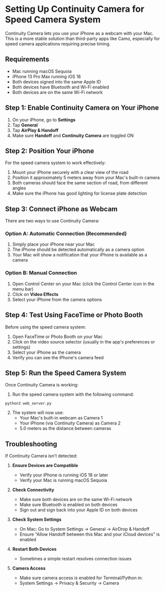 # Setting Up Continuity Camera for Speed Camera System

Continuity Camera lets you use your iPhone as a webcam with your Mac. This is a more stable solution than third-party apps like Camo, especially for speed camera applications requiring precise timing.

## Requirements

- Mac running macOS Sequoia
- iPhone 13 Pro Max running iOS 18
- Both devices signed into the same Apple ID
- Both devices have Bluetooth and Wi-Fi enabled
- Both devices are on the same Wi-Fi network

## Step 1: Enable Continuity Camera on Your iPhone

1. On your iPhone, go to **Settings**
2. Tap **General**
3. Tap **AirPlay & Handoff**
4. Make sure **Handoff** and **Continuity Camera** are toggled ON

## Step 2: Position Your iPhone

For the speed camera system to work effectively:
1. Mount your iPhone securely with a clear view of the road
2. Position it approximately 5 meters away from your Mac's built-in camera
3. Both cameras should face the same section of road, from different angles
4. Make sure the iPhone has good lighting for license plate detection

## Step 3: Connect iPhone as Webcam

There are two ways to use Continuity Camera:

### Option A: Automatic Connection (Recommended)
1. Simply place your iPhone near your Mac
2. The iPhone should be detected automatically as a camera option
3. Your Mac will show a notification that your iPhone is available as a camera

### Option B: Manual Connection
1. Open Control Center on your Mac (click the Control Center icon in the menu bar)
2. Click on **Video Effects**
3. Select your iPhone from the camera options

## Step 4: Test Using FaceTime or Photo Booth

Before using the speed camera system:
1. Open FaceTime or Photo Booth on your Mac
2. Click on the video source selector (usually in the app's preferences or settings)
3. Select your iPhone as the camera
4. Verify you can see the iPhone's camera feed

## Step 5: Run the Speed Camera System

Once Continuity Camera is working:
1. Run the speed camera system with the following command:
```
python3 web_server.py
```
2. The system will now use:
   - Your Mac's built-in webcam as Camera 1
   - Your iPhone (via Continuity Camera) as Camera 2
   - 5.0 meters as the distance between cameras

## Troubleshooting

If Continuity Camera isn't detected:

1. **Ensure Devices are Compatible**
   - Verify your iPhone is running iOS 18 or later
   - Verify your Mac is running macOS Sequoia

2. **Check Connectivity**
   - Make sure both devices are on the same Wi-Fi network
   - Make sure Bluetooth is enabled on both devices
   - Sign out and sign back into your Apple ID on both devices

3. **Check System Settings**
   - On Mac: Go to System Settings → General → AirDrop & Handoff
   - Ensure "Allow Handoff between this Mac and your iCloud devices" is enabled

4. **Restart Both Devices**
   - Sometimes a simple restart resolves connection issues

5. **Camera Access**
   - Make sure camera access is enabled for Terminal/Python in:
   - System Settings → Privacy & Security → Camera 